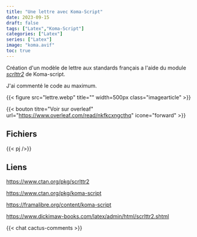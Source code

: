 ```yaml
---
title: "Une lettre avec Koma-Script"
date: 2023-09-15
draft: false
tags: ["Latex","Koma-Script"]
categories: ["Latex"]
series: ["Latex"]
image: "koma.avif"
toc: true
---
```

Création d'un modèle de lettre aux standards français a l'aide du module [*scrlttr2*](https://www.ctan.org/pkg/scrlttr2) de Koma-script.

J'ai commenté le code au maximum.

{{< figure src="lettre.webp" title="" width=500px class="imagearticle" >}}


{{< bouton titre="Voir sur overleaf" url="https://www.overleaf.com/read/nkfkcxngcthq" icone="forward" >}}

## Fichiers
{{< pj />}}

## Liens
https://www.ctan.org/pkg/scrlttr2

https://www.ctan.org/pkg/koma-script

https://framalibre.org/content/koma-script

https://www.dickimaw-books.com/latex/admin/html/scrlttr2.shtml


{{< chat cactus-comments >}}
